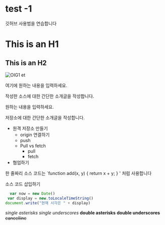 # test -1
깃허브 사용법을 연습합니다

This is an H1
=============

This is an H2
-------------

![OIG1 et](https://github.com/allemandgranda/test-1/assets/166183928/f658854d-7456-4e7e-bc54-5577bd345c40)


여기에 원하는 내용을 입력하세요.

작성한 소스에 대한 간단한 소개글을 작성합니다.

원하는 내용을 입력하세요.

저장소에 대한 간단한 소개글을 작성합니다.

+ 원격 저장소 만들기
  - origin 연결하기
  - push
  + Pull vs fetch
    * pull
    * fetch
+ 협업하기

한 줄짜리 소스 코드는 `function add(x, y) { return x + y; } ' 처럼 사용합니다

소스 코드 삽입하기
```javascript
  var now = new Date()
 var display = new.toLocaleTimeString()
document.write("현재 시각은 " + display)
```

*single asterisks*
_single underscores_
**double asterisks**
__double underscores__
~~cancelline~~
